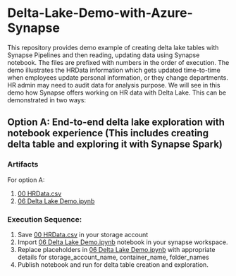 # Delta-Lake-Demo-with-Azure-Synapse

This repository provides demo example of creating delta lake tables with Synapse Pipelines and then reading, updating data using Synapse notebook. The files are prefixed with numbers in the order of execution.
The demo illustrates the HRData information which gets updated time-to-time when employees update personal information, or they change departments. HR admin may need to audit data for analysis purpose. We will see in this demo how Synapse offers working on HR data with Delta Lake. This can be demonstrated in two ways:

## Option A: End-to-end delta lake exploration with notebook experience (This includes creating delta table and exploring it with Synapse Spark)
### Artifacts
For option A:
1.	[00 HRData.csv](https://github.com/prlangad/Delta-Lake-Demo-with-Azure-Synapse/blob/master/Sample%20Data/00%20HRData.csv)
2.	[06 Delta Lake Demo.ipynb](https://github.com/prlangad/Delta-Lake-Demo-with-Azure-Synapse/blob/master/Code%20Artifacts/06%20Delta%20Lake%20Demo.ipynb)
### Execution Sequence:
1.	Save [00 HRData.csv](https://github.com/prlangad/Delta-Lake-Demo-with-Azure-Synapse/blob/master/Sample%20Data/00%20HRData.csv) in your storage account
2.	Import [06 Delta Lake Demo.ipynb](https://github.com/prlangad/Delta-Lake-Demo-with-Azure-Synapse/blob/master/Code%20Artifacts/06%20Delta%20Lake%20Demo.ipynb) notebook in your synapse workspace.
3.	Replace placeholders in [06 Delta Lake Demo.ipynb](https://github.com/prlangad/Delta-Lake-Demo-with-Azure-Synapse/blob/master/Code%20Artifacts/06%20Delta%20Lake%20Demo.ipynb) with appropriate details for storage_account_name, container_name, folder_names
4.	Publish notebook and run for delta table creation and exploration.
